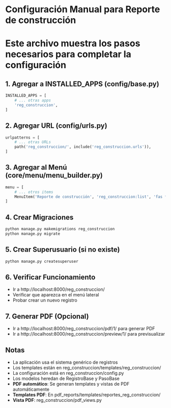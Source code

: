 # Configuración Manual para Reporte de construcción
# Este archivo muestra los pasos necesarios para completar la configuración

## 1. Agregar a INSTALLED_APPS (config/base.py)
```python
INSTALLED_APPS = [
    # ... otras apps
    'reg_construccion',
]
```

## 2. Agregar URL (config/urls.py)
```python
urlpatterns = [
    # ... otras URLs
    path('reg_construccion/', include('reg_construccion.urls')),
]
```

## 3. Agregar al Menú (core/menu/menu_builder.py)
```python
menu = [
    # ... otros items
    MenuItem('Reporte de construcción', 'reg_construccion:list', 'fas fa-file-alt', module='registros'),
]
```

## 4. Crear Migraciones
```bash
python manage.py makemigrations reg_construccion
python manage.py migrate
```

## 5. Crear Superusuario (si no existe)
```bash
python manage.py createsuperuser
```

## 6. Verificar Funcionamiento
- Ir a http://localhost:8000/reg_construccion/
- Verificar que aparezca en el menú lateral
- Probar crear un nuevo registro

## 7. Generar PDF (Opcional)
- Ir a http://localhost:8000/reg_construccion/pdf/1/ para generar PDF
- Ir a http://localhost:8000/reg_construccion/preview/1/ para previsualizar

## Notas
- La aplicación usa el sistema genérico de registros
- Los templates están en reg_construccion/templates/reg_construccion/
- La configuración está en reg_construccion/config.py
- Los modelos heredan de RegistroBase y PasoBase
- **PDF automático**: Se generan templates y vistas de PDF automáticamente
- **Templates PDF**: En pdf_reports/templates/reportes_reg_construccion/
- **Vista PDF**: reg_construccion/pdf_views.py
